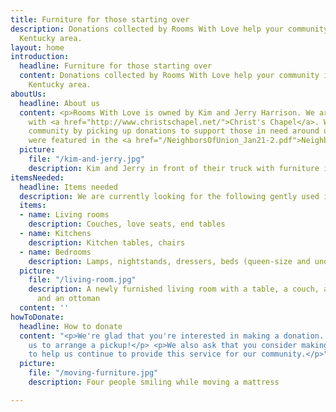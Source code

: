 ```yaml
---
title: Furniture for those starting over
description: Donations collected by Rooms With Love help your community in the Northern
  Kentucky area.
layout: home
introduction:
  headline: Furniture for those starting over
  content: Donations collected by Rooms With Love help your community in the Northern
    Kentucky area.
aboutUs:
  headline: About us
  content: <p>Rooms With Love is owned by Kim and Jerry Harrison. We are associated
    with <a href="http://www.christschapel.net/">Christ's Chapel</a>. We serve the
    community by picking up donations to support those in need around us.</p> <p>We
    were featured in the <a href="/NeighborsOfUnion_Jan21-2.pdf">Neighbors of Union</a>.</p>
  picture:
    file: "/kim-and-jerry.jpg"
    description: Kim and Jerry in front of their truck with furniture in it
itemsNeeded:
  headline: Items needed
  description: We are currently looking for the following gently used items.
  items:
  - name: Living rooms
    description: Couches, love seats, end tables
  - name: Kitchens
    description: Kitchen tables, chairs
  - name: Bedrooms
    description: Lamps, nightstands, dressers, beds (queen-size and under)
  picture:
    file: "/living-room.jpg"
    description: A newly furnished living room with a table, a couch, a love seat,
      and an ottoman
  content: ''
howToDonate:
  headline: How to donate
  content: "<p>We're glad that you're interested in making a donation. Please contact
    us to arrange a pickup!</p> <p>We also ask that you consider making a $25 donation
    to help us continue to provide this service for our community.</p>"
  picture:
    file: "/moving-furniture.jpg"
    description: Four people smiling while moving a mattress

---
```


